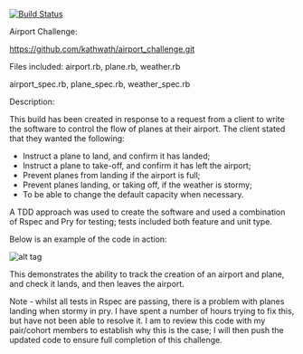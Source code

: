 [![Build Status](https://travis-ci.org/kathwath/airport_challenge.svg?branch=master)](https://travis-ci.org/kathwath/airport_challenge)

Airport Challenge:

https://github.com/kathwath/airport_challenge.git

Files included:
airport.rb, plane.rb, weather.rb

airport_spec.rb, plane_spec.rb, weather_spec.rb

Description:

This build has been created in response to a request from a client to write the software to control the flow of planes at their airport.  The client stated that they wanted the following:

* Instruct a plane to land, and confirm it has landed;
* Instruct a plane to take-off, and confirm it has left the airport;
* Prevent planes from landing if the airport is full;
* Prevent planes landing, or taking off, if the weather is stormy;
* To be able to change the default capacity when necessary.

A TDD approach was used to create the software and used a combination of Rspec and Pry for testing; tests included both feature and unit type.

Below is an example of the code in action:

![alt tag](https://github.com/kathwath/airport_challenge/blob/master/Screenshot.png)


This demonstrates the ability to track the creation of an airport and plane, and check it lands, and then leaves the airport.

Note - whilst all tests in Rspec are passing, there is a problem with planes landing when stormy in pry.  I have spent a number of hours trying to fix this, but have not been able to resolve it.  I am to review this code with my pair/cohort members to establish why this is the case; I will then push the updated code to ensure full completion of this challenge. 
